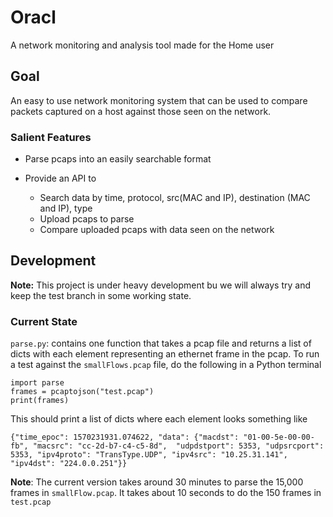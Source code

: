 # Oracl
A network monitoring and analysis tool made for the Home user

## Goal
An easy to use network monitoring system that can be used to compare packets captured on a host against those seen on the network.

### Salient Features

- Parse pcaps into an easily searchable format
- Provide an API to 
 
  - Search data by time, protocol, src(MAC and IP), destination (MAC and IP), type
  - Upload pcaps to parse
  - Compare uploaded pcaps with data seen on the network
  
## Development
__Note:__ This project is under heavy development bu we will always try and keep the test branch in some working state.

### Current State

`parse.py`: contains one function that takes a pcap file and returns a list of dicts with each element representing an 
ethernet frame in the pcap. To run a test against the `smallFlows.pcap` file, do the following in a Python terminal

```
import parse
frames = pcaptojson("test.pcap")
print(frames)
``` 

This should print a list of dicts where each element looks something like

`{"time_epoc": 1570231931.074622, "data": {"macdst": "01-00-5e-00-00-fb", "macsrc": "cc-2d-b7-c4-c5-8d", 
"udpdstport": 5353, "udpsrcport": 5353, "ipv4proto": "TransType.UDP", "ipv4src": "10.25.31.141", "ipv4dst": "224.0.0.251"}}`

__Note__: The current version takes around 30 minutes to parse the 15,000 frames in `smallFlow.pcap`. It takes about 10 seconds to do the 150 frames in `test.pcap`
  
  
